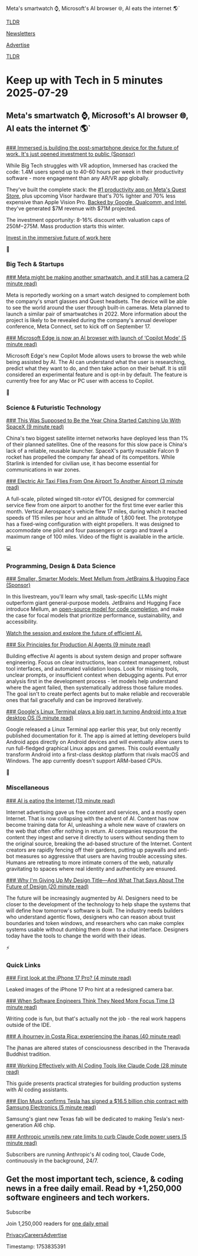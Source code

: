 Meta's smartwatch ⌚, Microsoft's AI browser 🌐, AI eats the internet 🌎`

[TLDR](/)

[Newsletters](/newsletters)

[Advertise](https://advertise.tldr.tech/)

[TLDR](/)

# Keep up with Tech in 5 minutes 2025-07-29

## Meta's smartwatch ⌚, Microsoft's AI browser 🌐, AI eats the internet 🌎`

### 

[### Immersed is building the post-smartphone device for the future of work. It's just opened investment to public (Sponsor)](https://invest.immersed.com/?utm_source=dmrimmersedlandingpage&amp;utm_medium=partnership000005_&amp;tnames=partnership000005__20491560784)

While Big Tech struggles with VR adoption, Immersed has cracked the code: 1.4M users spend up to 40-60 hours per week in their productivity software - more engagement than any AR/VR app globally.

They've built the complete stack: the [#1 productivity app on Meta's Quest Store](https://invest.immersed.com/?utm_source=dmrimmersedlandingpage&utm_medium=partnership000005_&tnames=partnership000005__20491560784), plus upcoming Visor hardware that's 70% lighter and 70% less expensive than Apple Vision Pro. [Backed by Google, Qualcomm, and Intel](https://invest.immersed.com/?utm_source=dmrimmersedlandingpage&utm_medium=partnership000005_&tnames=partnership000005__20491560784), they've generated $7M revenue with $71M projected.

The investment opportunity: 8-16% discount with valuation caps of $250M-$275M. Mass production starts this winter.

[Invest in the immersive future of work here](https://invest.immersed.com/?utm_source=dmrimmersedlandingpage&utm_medium=partnership000005_&tnames=partnership000005__20491560784)

📱

### Big Tech & Startups

[### Meta might be making another smartwatch, and it still has a camera (2 minute read)](https://9to5google.com/2025/07/28/meta-smartwatch-plans-revived/?utm_source=tldrnewsletter)

Meta is reportedly working on a smart watch designed to complement both the company's smart glasses and Quest headsets. The device will be able to see the world around the user through built-in cameras. Meta planned to launch a similar pair of smartwatches in 2022. More information about the project is likely to be revealed during the company's annual developer conference, Meta Connect, set to kick off on September 17.

[### Microsoft Edge is now an AI browser with launch of ‘Copilot Mode' (5 minute read)](https://techcrunch.com/2025/07/28/microsoft-edge-is-now-an-ai-browser-with-launch-of-copilot-mode/?utm_source=tldrnewsletter)

Microsoft Edge's new Copilot Mode allows users to browse the web while being assisted by AI. The AI can understand what the user is researching, predict what they want to do, and then take action on their behalf. It is still considered an experimental feature and is opt-in by default. The feature is currently free for any Mac or PC user with access to Copilot.

🚀

### Science & Futuristic Technology

[### This Was Supposed to Be the Year China Started Catching Up With SpaceX (9 minute read)](https://www.nytimes.com/interactive/2025/07/23/world/asia/starlink-spacex-musk-china-satellites.html?unlocked_article_code=1.aE8.cmCD.fmfi4Cg9uNqX&amp;smid=url-share&amp;utm_source=tldrnewsletter)

China's two biggest satellite internet networks have deployed less than 1% of their planned satellites. One of the reasons for this slow pace is China's lack of a reliable, reusable launcher. SpaceX's partly reusable Falcon 9 rocket has propelled the company far ahead of its competitors. While Starlink is intended for civilian use, it has become essential for communications in war zones.

[### Electric Air Taxi Flies From One Airport To Another Airport (3 minute read)](https://insideevs.com/news/767127/vertical-aerospace-evtol-first-airport-flight/?utm_source=tldrnewsletter)

A full-scale, piloted winged tilt-rotor eVTOL designed for commercial service flew from one airport to another for the first time ever earlier this month. Vertical Aerospace's vehicle flew 17 miles, during which it reached speeds of 115 miles per hour and an altitude of 1,800 feet. The prototype has a fixed-wing configuration with eight propellers. It was designed to accommodate one pilot and four passengers or cargo and travel a maximum range of 100 miles. Video of the flight is available in the article.

💻

### Programming, Design & Data Science

[### Smaller, Smarter Models: Meet Mellum from JetBrains & Hugging Face (Sponsor)](https://info.jetbrains.com/jetbrains-ai-livestream-july29-2025.html?utm_source=tldr&amp;utm_medium=cpc&amp;utm_campaign=mellumhf&amp;utm_term=ad3&amp;utm_content=newsletter#form)

In this livestream, you'll learn why small, task-specific LLMs might outperform giant general-purpose models. JetBrains and Hugging Face introduce Mellum, an [open-source model for code completion](https://info.jetbrains.com/jetbrains-ai-livestream-july29-2025.html?utm_source=tldr&utm_medium=cpc&utm_campaign=mellumhf&utm_term=ad3&utm_content=newsletter#form), and make the case for focal models that prioritize performance, sustainability, and accessibility.

[Watch the session and explore the future of efficient AI.](https://info.jetbrains.com/jetbrains-ai-livestream-july29-2025.html?utm_source=tldr&utm_medium=cpc&utm_campaign=mellumhf&utm_term=ad3&utm_content=newsletter#form)

[### Six Principles for Production AI Agents (9 minute read)](https://www.app.build/blog/six-principles-production-ai-agents?utm_source=tldrnewsletter)

Building effective AI agents is about system design and proper software engineering. Focus on clear instructions, lean context management, robust tool interfaces, and automated validation loops. Look for missing tools, unclear prompts, or insufficient context when debugging agents. Put error analysis first in the development process - let models help understand where the agent failed, then systematically address those failure modes. The goal isn't to create perfect agents but to make reliable and recoverable ones that fail gracefully and can be improved iteratively.

[### Google's Linux Terminal plays a big part in turning Android into a true desktop OS (5 minute read)](https://www.androidauthority.com/android-linux-terminal-future-plans-3581752/?utm_source=tldrnewsletter)

Google released a Linux Terminal app earlier this year, but only recently published documentation for it. The app is aimed at letting developers build Android apps directly on Android devices and will eventually allow users to run full-fledged graphical Linux apps and games. This could eventually transform Android into a first-class desktop platform that rivals macOS and Windows. The app currently doesn't support ARM-based CPUs.

🎁

### Miscellaneous

[### AI is eating the Internet (13 minute read)](https://fika.bar/paoramen/ai-is-eating-the-internet-01K10JG1SHGZQHN61HPGWPXN60?utm_source=tldrnewsletter)

Internet advertising gave us free content and services, and a mostly open Internet. That is now collapsing with the advent of AI. Content has now become training data for AI, unleashing a whole new wave of crawlers on the web that often offer nothing in return. AI companies repurpose the content they ingest and serve it directly to users without sending them to the original source, breaking the ad-based structure of the Internet. Content creators are rapidly fencing off their gardens, putting up paywalls and anti-bot measures so aggressive that users are having trouble accessing sites. Humans are retreating to more intimate corners of the web, naturally gravitating to spaces where real identity and authenticity are ensured.

[### Why I'm Giving Up My Design Title—And What That Says About The Future of Design (20 minute read)](https://www.suffsyed.com/futurememo/why-im-leaving-design?utm_source=tldrnewsletter)

The future will be increasingly augmented by AI. Designers need to be closer to the development of the technology to help shape the systems that will define how tomorrow's software is built. The industry needs builders who understand agentic flows, designers who can reason about trust boundaries and token windows, and researchers who can make complex systems usable without dumbing them down to a chat interface. Designers today have the tools to change the world with their ideas.

⚡

### Quick Links

[### First look at the iPhone 17 Pro? (4 minute read)](https://www.zdnet.com/article/first-look-at-the-iphone-17-pro-these-public-images-confirm-big-design-and-camera-upgrades/?utm_source=tldrnewsletter)

Leaked images of the iPhone 17 Pro hint at a redesigned camera bar.

[### When Software Engineers Think They Need More Focus Time (3 minute read)](https://jola.dev/posts/enough-focus-time?utm_source=tldrnewsletter)

Writing code is fun, but that's actually not the job - the real work happens outside of the IDE.

[### A jhourney in Costa Rica: experiencing the jhanas (40 minute read)](https://nintil.com/jhanas?utm_source=tldrnewsletter)

The jhanas are altered states of consciousness described in the Theravada Buddhist tradition.

[### Working Effectively with AI Coding Tools like Claude Code (28 minute read)](https://sajalsharma.com/posts/effective-ai-coding/?utm_source=tldrnewsletter)

This guide presents practical strategies for building production systems with AI coding assistants.

[### Elon Musk confirms Tesla has signed a $16.5 billion chip contract with Samsung Electronics (5 minute read)](https://www.cnbc.com/2025/07/28/samsung-electronics-new-chip-supply-contract.html?utm_source=tldrnewsletter)

Samsung's giant new Texas fab will be dedicated to making Tesla's next-generation AI6 chip.

[### Anthropic unveils new rate limits to curb Claude Code power users (5 minute read)](https://techcrunch.com/2025/07/28/anthropic-unveils-new-rate-limits-to-curb-claude-code-power-users/?utm_source=tldrnewsletter)

Subscribers are running Anthropic's AI coding tool, Claude Code, continuously in the background, 24/7.

## Get the most important tech, science, & coding news in a free daily email. Read by +1,250,000 software engineers and tech workers.

Subscribe

Join 1,250,000 readers for [one daily email](/api/latest/tech)

[Privacy](/privacy)[Careers](https://jobs.ashbyhq.com/tldr.tech)[Advertise](/tech/advertise)

Timestamp: 1753835391